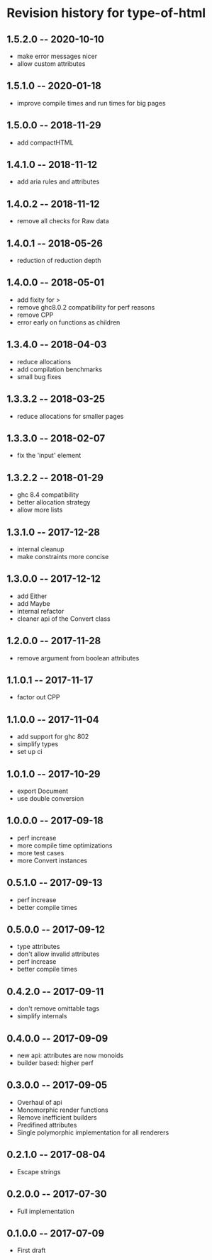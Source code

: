 # Revision history for type-of-html

## 1.5.2.0  -- 2020-10-10

* make error messages nicer
* allow custom attributes

## 1.5.1.0  -- 2020-01-18

* improve compile times and run times for big pages

## 1.5.0.0  -- 2018-11-29

* add compactHTML

## 1.4.1.0  -- 2018-11-12

* add aria rules and attributes

## 1.4.0.2  -- 2018-11-12

* remove all checks for Raw data

## 1.4.0.1  -- 2018-05-26

* reduction of reduction depth

## 1.4.0.0  -- 2018-05-01

* add fixity for >
* remove ghc8.0.2 compatibility for perf reasons
* remove CPP
* error early on functions as children

## 1.3.4.0  -- 2018-04-03

* reduce allocations
* add compilation benchmarks
* small bug fixes

## 1.3.3.2  -- 2018-03-25

* reduce allocations for smaller pages

## 1.3.3.0  -- 2018-02-07

* fix the 'input' element

## 1.3.2.2  -- 2018-01-29

* ghc 8.4 compatibility
* better allocation strategy
* allow more lists

## 1.3.1.0  -- 2017-12-28

* internal cleanup
* make constraints more concise

## 1.3.0.0  -- 2017-12-12

* add Either
* add Maybe
* internal refactor
* cleaner api of the Convert class

## 1.2.0.0  -- 2017-11-28

* remove argument from boolean attributes

## 1.1.0.1  -- 2017-11-17

* factor out CPP

## 1.1.0.0  -- 2017-11-04

* add support for ghc 802
* simplify types
* set up ci

## 1.0.1.0  -- 2017-10-29

* export Document
* use double conversion

## 1.0.0.0  -- 2017-09-18

* perf increase
* more compile time optimizations
* more test cases
* more Convert instances

## 0.5.1.0  -- 2017-09-13

* perf increase
* better compile times

## 0.5.0.0  -- 2017-09-12

* type attributes
* don't allow invalid attributes
* perf increase
* better compile times

## 0.4.2.0  -- 2017-09-11

* don't remove omittable tags
* simplify internals

## 0.4.0.0  -- 2017-09-09

* new api: attributes are now monoids
* builder based: higher perf

## 0.3.0.0  -- 2017-09-05

* Overhaul of api
* Monomorphic render functions
* Remove inefficient builders
* Predifined attributes
* Single polymorphic implementation for all renderers

## 0.2.1.0  -- 2017-08-04

* Escape strings

## 0.2.0.0  -- 2017-07-30

* Full implementation

## 0.1.0.0  -- 2017-07-09

* First draft
